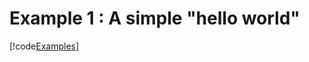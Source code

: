 # Example 1 : A simple "hello world" 

[!code[Examples](../../TimeSeriesAnalysis.Tests/Examples/Pythonnet-examples/ex1_hello_world.py)]